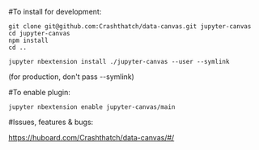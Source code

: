 #To install for development:

```
git clone git@github.com:Crashthatch/data-canvas.git jupyter-canvas
cd jupyter-canvas 
npm install
cd ..

jupyter nbextension install ./jupyter-canvas --user --symlink
```
(for production, don't pass --symlink)

#To enable plugin:

```
jupyter nbextension enable jupyter-canvas/main
```

#Issues, features & bugs:

https://huboard.com/Crashthatch/data-canvas/#/
